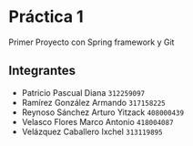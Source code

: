 # Práctica 1

Primer Proyecto con Spring framework y Git

## Integrantes

- Patricio Pascual Diana `312259097`
- Ramírez González Armando `317158225`
- Reynoso Sánchez Arturo Yitzack `408000439`
- Velasco Flores Marco Antonio `418004087`
- Velázquez Caballero Ixchel `313119895`

